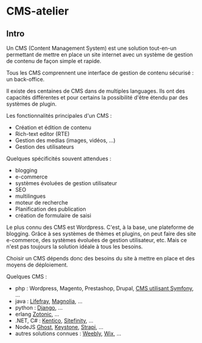 # CMS-atelier

## Intro

Un CMS (Content Management System) est une solution tout-en-un permettant de mettre en place un site internet avec un système de gestion de contenu de façon simple et rapide.

Tous les CMS comprennent une interface de gestion de contenu sécurisé : un back-office.

Il existe des centaines de CMS dans de multiples languages. Ils ont des capacités différentes et pour certains la possibilité d'être étendu par des systèmes de plugin.

Les fonctionnalités principales d'un CMS :

- Création et édition de contenu
- Rich-text editor (RTE)
- Gestion des medias (images, vidéos, ...)
- Gestion des utilisateurs

Quelques spécificités souvent attendues :

- blogging
- e-commerce
- systèmes évoluées de gestion utilisateur
- SEO
- multilingues
- moteur de recherche
- Planification des publication
- création de formulaire de saisi

Le plus connu des CMS est Wordpress. C'est, à la base, une plateforme de blogging. Grâce à ses systèmes de thèmes et plugins, on peut faire des site e-commerce, des systèmes évoluées de gestion utilisateur, etc. Mais ce n'est pas toujours la solution idéale à tous les besoins.

Choisir un CMS dépends donc des besoins du site à mettre en place et des moyens de déploiement.

Quelques CMS :

- php : Wordpress, Magento, Prestashop, Drupal, [CMS utilisant Symfony](https://symfony.com/projects/category/cms), ...
- java : [Lifefray](https://www.liferay.com/), [Magnolia](https://www.magnolia-cms.com/), ...
- python :  [Django](https://www.django-cms.org/en/), ...
- erlang [Zotonic](http://zotonic.com/), ...
- .NET, C# : [Kentico](https://www.kentico.com/), [Sitefinity](https://www.sitefinity.com/), ...
- NodeJS [Ghost](https://ghost.org), [Keystone](http://keystonejs.com/), [Strapi](https://strapi.io), ...
- autres solutions connues : [Weebly](https://www.weebly.com), [Wix](https://wix.com/), ...
